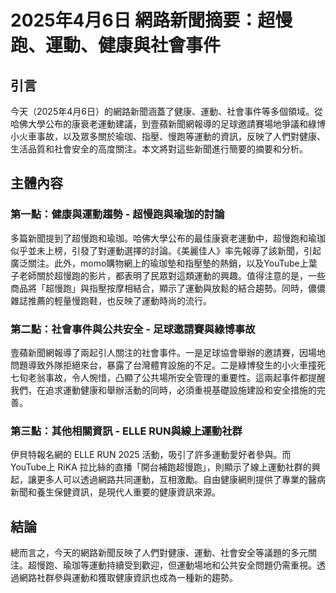 # 2025年4月6日 網路新聞摘要：超慢跑、運動、健康與社會事件

## 引言

今天（2025年4月6日）的網路新聞涵蓋了健康、運動、社會事件等多個領域。從哈佛大學公布的康衰老運動建議，到壹蘋新聞網報導的足球邀請賽場地爭議和綠博小火車事故，以及眾多關於瑜珈、指壓、慢跑等運動的資訊，反映了人們對健康、生活品質和社會安全的高度關注。本文將對這些新聞進行簡要的摘要和分析。

## 主體內容

### 第一點：健康與運動趨勢 - 超慢跑與瑜珈的討論

多篇新聞提到了超慢跑和瑜珈。哈佛大學公布的最佳康衰老運動中，超慢跑和瑜珈似乎並未上榜，引發了對運動選擇的討論。《美麗佳人》率先報導了該新聞，引起廣泛關注。此外，momo購物網上的瑜珈墊和指壓墊的熱銷，以及YouTube上葉子老師關於超慢跑的影片，都表明了民眾對這類運動的興趣。值得注意的是，一些商品將「超慢跑」與指壓按摩相結合，顯示了運動與放鬆的結合趨勢。同時，儂儂雜誌推薦的輕量慢跑鞋，也反映了運動時尚的流行。

### 第二點：社會事件與公共安全 - 足球邀請賽與綠博事故

壹蘋新聞網報導了兩起引人關注的社會事件。一是足球協會舉辦的邀請賽，因場地問題導致外隊拒絕來台，暴露了台灣體育設施的不足。二是綠博發生的小火車撞死七旬老翁事故，令人惋惜，凸顯了公共場所安全管理的重要性。這兩起事件都提醒我們，在追求運動健康和舉辦活動的同時，必須重視基礎設施建設和安全措施的完善。

### 第三點：其他相關資訊 - ELLE RUN與線上運動社群

伊貝特報名網的 ELLE RUN 2025 活動，吸引了許多運動愛好者參與。而YouTube上 RiKA 拉比絲的直播「開台補跑超慢跑」，則顯示了線上運動社群的興起，讓更多人可以透過網路共同運動，互相激勵。自由健康網則提供了專業的醫病新聞和養生保健資訊，是現代人重要的健康資訊來源。

## 結論

總而言之，今天的網路新聞反映了人們對健康、運動、社會安全等議題的多元關注。超慢跑、瑜珈等運動持續受到歡迎，但運動場地和公共安全問題仍需重視。透過網路社群參與運動和獲取健康資訊也成為一種新的趨勢。
